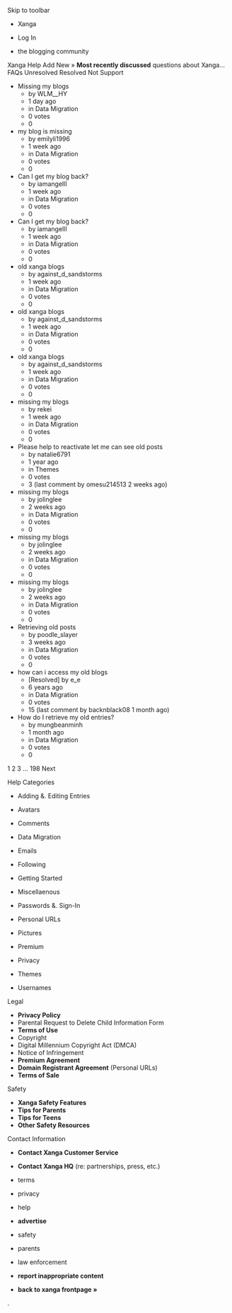 Skip to toolbar

*   Xanga

*   Log In

*   the blogging community

Xanga Help Add New » **Most recently discussed** questions about Xanga… FAQs Unresolved Resolved Not Support

*   Missing my blogs
    *   by WLM\_\_HY
    *   1 day ago
    *   in Data Migration
    *   0 votes
    *   0
*   my blog is missing
    *   by emilyli1996
    *   1 week ago
    *   in Data Migration
    *   0 votes
    *   0
*   Can I get my blog back?
    *   by iamangelll
    *   1 week ago
    *   in Data Migration
    *   0 votes
    *   0
*   Can I get my blog back?
    *   by iamangelll
    *   1 week ago
    *   in Data Migration
    *   0 votes
    *   0
*   old xanga blogs
    *   by against\_d\_sandstorms
    *   1 week ago
    *   in Data Migration
    *   0 votes
    *   0
*   old xanga blogs
    *   by against\_d\_sandstorms
    *   1 week ago
    *   in Data Migration
    *   0 votes
    *   0
*   old xanga blogs
    *   by against\_d\_sandstorms
    *   1 week ago
    *   in Data Migration
    *   0 votes
    *   0
*   missing my blogs
    *   by rekei
    *   1 week ago
    *   in Data Migration
    *   0 votes
    *   0
*   Please help to reactivate let me can see old posts
    *   by natalie6791
    *   1 year ago
    *   in Themes
    *   0 votes
    *   3 (last comment by omesu214513 2 weeks ago)
*   missing my blogs
    *   by jolinglee
    *   2 weeks ago
    *   in Data Migration
    *   0 votes
    *   0
*   missing my blogs
    *   by jolinglee
    *   2 weeks ago
    *   in Data Migration
    *   0 votes
    *   0
*   missing my blogs
    *   by jolinglee
    *   2 weeks ago
    *   in Data Migration
    *   0 votes
    *   0
*   Retrieving old posts
    *   by poodle\_slayer
    *   3 weeks ago
    *   in Data Migration
    *   0 votes
    *   0
*   how can i access my old blogs
    *   \[Resolved\] by e\_e
    *   6 years ago
    *   in Data Migration
    *   0 votes
    *   15 (last comment by backnblack08 1 month ago)
*   How do I retrieve my old entries?
    *   by mungbeanminh
    *   1 month ago
    *   in Data Migration
    *   0 votes
    *   0

1 2 3 ... 198 Next

Help Categories

*   Adding &. Editing Entries
*   Avatars
*   Comments
*   Data Migration
*   Emails
*   Following
*   Getting Started
*   Miscellaenous

*   Passwords &. Sign-In
*   Personal URLs
*   Pictures
*   Premium
*   Privacy
*   Themes
*   Usernames

Legal

*   **Privacy Policy**
*   Parental Request to Delete Child Information Form
*   **Terms of Use**
*   Copyright
*   Digital Millennium Copyright Act (DMCA)
*   Notice of Infringement
*   **Premium Agreement**
*   **Domain Registrant Agreement** (Personal URLs)
*   **Terms of Sale**

Safety

*   **Xanga Safety Features**
*   **Tips for Parents**
*   **Tips for Teens**
*   **Other Safety Resources**

Contact Information

*   **Contact Xanga Customer Service**
*   **Contact Xanga HQ** (re: partnerships, press, etc.)

*   terms
*   privacy
*   help
*   **advertise**

*   safety
*   parents
*   law enforcement
*   **report inappropriate content**

*   **back to xanga frontpage »**

<img src="http://pixel.quantserve.com/pixel/p-87h-iNOVooym2.gif" style="display: none" height="1" width="1" alt="Quantcast"/>.